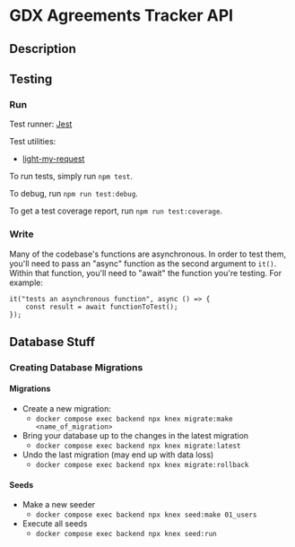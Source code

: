 # GDX Agreements Tracker API

## Description


## Testing

### Run

Test runner: [Jest](https://jestjs.io/)

Test utilities:
- [light-my-request](https://www.fastify.io/docs/latest/Guides/Testing/#benefits-of-using-fastifyinject)

To run tests, simply run `npm test`.

To debug, run `npm run test:debug`.

To get a test coverage report, run `npm run test:coverage`.

### Write
Many of the codebase's functions are asynchronous. In order to test them, you'll need to pass an "async" function as the second argument to `it()`. Within that function, you'll need to "await" the function you're testing. For example:

```
it("tests an asynchronous function", async () => {
    const result = await functionToTest();
});
```

## Database Stuff
### Creating Database Migrations
#### Migrations
* Create a new migration:
    * `docker compose exec backend npx knex migrate:make <name_of_migration>`
* Bring your database up to the changes in the latest migration
    * `docker compose exec backend npx knex migrate:latest`
* Undo the last migration (may end up with data loss)
    * `docker compose exec backend npx knex migrate:rollback`

#### Seeds
* Make a new seeder
    * `docker compose exec backend npx knex seed:make 01_users`
* Execute all seeds
    * `docker compose exec backend npx knex seed:run`
